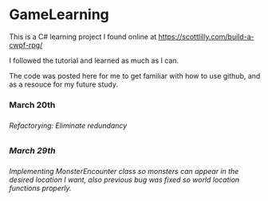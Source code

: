 # GameLearning
This is a C# learning project I found online at<link> https://scottlilly.com/build-a-cwpf-rpg/ <link>

I followed the tutorial and learned as much as I can. 

The code was posted here for me to get familiar with how to use github, and as a resouce for my future study.

<h3>March 20th<h3>
  
<h6><em>Refactorying: Eliminate redundancy<em><h6>
  
<h3>March 29th<h3>
  
<h6>Implementing <em>MonsterEncounter<em> class so monsters can appear in the desired location I want, also previous <em>bug<em> was fixed so world location functions properly.<h6>

